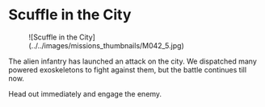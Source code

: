 # Scuffle in the City

<figure markdown>
  ![Scuffle in the City](../../images/missions_thumbnails/M042_5.jpg)
</figure>

The alien infantry has launched an attack on the city. We dispatched many powered exoskeletons to fight against them, but the battle continues till now.

Head out immediately and engage the enemy.
